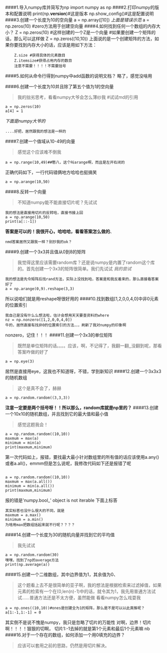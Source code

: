 ####1.导入numpy库并简写为np
    import numpy as np
####2.打印numpy的版本和配置说明
    print(np.__version__)#这是版本
    np.show_config()#这是配置说明
####3.创建一个长度为10的空向量
    a = np.array([10])
    *上面是错误示范*
    a = np.zeros(10) #zero方法用于创建空向量
####4.如何找到任何一个数组的内存大小？
    Z = np.zeros(10)
    #这样创建的一个Z是一个向量
    #如果要创建一个矩阵的话，那么可以这样做
    Z = np.zeros((10,10))
上面说的是一个创建矩阵的方法，如果你要找到内存大小的话，应该是用如下方法：
```
    Z.size #获得具体的元素数目
    Z.itemsize#获得占用内存的数目
    注意不需要！！！！不需要括号
```
####5.如何从命令行得到numpy中add函数的说明文档？
略了，感觉没啥用

####6.创建一个长度为10并且除了第五个值为1的空向量
>我的拙劣思考，看看numpy大爷会怎么薄纱我  #试试md的引用
```
a = np.zeros(10)
a[4] = 1
```
*下面是numpy大爷的*
```
....好把，居然跟我的想法是一样的
```
####7.创建一个值域从10-49的向量
>感觉这个应该难不倒我
```
a = np.range(10,49)##憨八，这个叫arange啊，而且是左开右闭的
```
正确代码如下，一行代码错俩地方哈哈也挺搞笑
```
a = np.arange(10,50)
```
####8.反转一个向量
>不知道numpy能不能直接切片呢？先试试
```
我的想法是直接用切片的反转哈，直接书接上回
a = np.arange(10,50)
print(a[::-1])
```
**答案是可以的！我很开心，哈哈哈，看看答案怎么做的**、
```
nmd答案居然又跟我一样？别抄我的ok？
```
####9.创建一个3x3并且值从0到8的矩阵
>我觉得这里应该需要random库？还是说numpy是内置了random这个库的。首先创建一个3x3的矩阵很简单。我们先试试
*我的尝试*
```
我的想法是先令矩阵后找rand方法，实际上没找到哈，答案是和我反着来的，那么直接看答案好了
a = np.arange(0,9).reshape(3,3)
```
所以说咱们就是用reshape呀很好用的
####10.找到数组[1,2,0,0,4,0]中非0元素的位置索引
```
我自己是没有什么么想法啦，估计会想用天天要查资料的where
nz = np.nonzero([1,2,0,0,4,0])
牛的，居然直接有找非0的位置索引的方法，，，刷新了我对numpy的印象啊
```
nonzero，记住！！！
####11.创建一个3x3的单位矩阵
>既然是单位矩阵的话。。。。应该，啊，不记得了，我翻一翻,,没翻到呢，那看答案咋做的好了
```
a = np.eye(3)
```
居然是直接用eye，这我也不知道呀，不错，学到新知识
####12.创建一个3x3x3的随机数组
>这个是真不会了，赫赫
```
a = np.random.random((3,3,3))
```
**注意一定要是两个括号呀！！所以那么，random库就是np里的？**
####13.创建一个10x10的随机数组，并且找到它的最大值和最小值
>感觉这题我会！
```
a = np.random.random((10,10))
maxmum = max(a)
minimum = min(a)
print(maxmum,minimum)
```
第一次代码如上，报错，要找最大最小针对数组里的所有值的话应该使用a.any()或者a.all()，emmm但是怎么说呢，我修改代码如下还是报错了呢
```

a = np.random.random((10,10))
maxmum = max(a.all())
minimum = min(a.all())
print(maxmum,minimum)
```
报的错是'numpy.bool_' object is not iterable
下面上标答
```
其实标答也没什么很大的不同，就是
maxmum = a.max()
minimum = a.min()
为啥用max把数组括起来就不行呢？？？？
```
####14.创建一个长度为30的随机向量并找到它的平均值
>我先试试
```
a = np.random.random(30)
嘿嘿，找到了np的average方法
print(np.average(a))
```
####15.创建一个二维数组，其中边界值为1，其余值为0、
>这个题看上去不是很简单的亚子啊，我的想法是根据检索来过滤掉值，如果元素的检索有一个在(0,len(n)-1)中的话，就令其为1，我先用普通方法试试......普通方法还是不太方便，虽然能做
看看numpy怎么戏耍我
```
a = np.ones((10,10))#ones是创建全为1的矩阵，那么是不是可以以此类推呢？
a[1:-1,1:-1] = 0
```
其实倒不是说不愧是numpy，我只是忽略了切片的万能性
对啊，边界！切片啊！！！！狠狠的切啊，
切片1:-1去掉的就是第1个元素和最后1个元素嘛
nb
####16.对于一个存在的数组，如何添加一个用0填充的边界？
>应该可以套用之前的思路，仍然是用切片解决。
```


```













